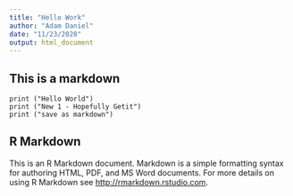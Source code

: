 ```yaml
---
title: "Hello Work"
author: "Adam Daniel"
date: "11/23/2020"
output: html_document
---
```

## This is a markdown
```{r}
print ("Hello World")
print ("New 1 - Hopefully Getit")
print ("save as markdown")
```

## R Markdown

This is an R Markdown document. Markdown is a simple formatting syntax for authoring HTML, PDF, and MS Word documents. For more details on using R Markdown see <http://rmarkdown.rstudio.com>.


